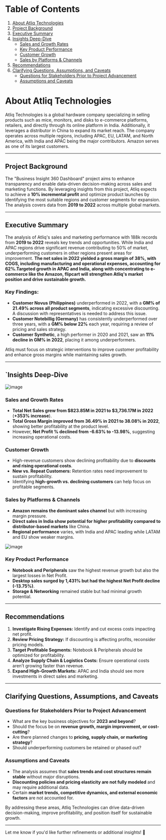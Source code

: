 # Table of Contents
1. [About Atliq Technologies](#about-atliq-technologies)
2. [Project Background](#project-background)
3. [Executive Summary](#executive-summary)
4. [Insights Deep-Dive](#insights-deep-dive)
   - [Sales and Growth Rates](#sales-and-growth-rates)
   - [Key Product Performance](#key-product-performance)
   - [Customer Growth](#customer-growth)
   - [Sales by Platforms & Channels](#sales-by-platforms--channels)
5. [Recommendations](#recommendations)
6. [Clarifying Questions, Assumptions, and Caveats](#clarifying-questions-assumptions-and-caveats)
   - [Questions for Stakeholders Prior to Project Advancement](#questions-for-stakeholders-prior-to-project-advancement)
   - [Assumptions and Caveats](#assumptions-and-caveats)

# About Atliq Technologies
Atliq Technologies is a global hardware company specializing in selling products such as mice, monitors, and disks to e-commerce platforms, retailers, and directly through its online platform in India. Additionally, it leverages a distributor in China to expand its market reach. The company operates across multiple regions, including APAC, EU, LATAM, and North America, with India and APAC being the major contributors. Amazon serves as one of its largest customers.

---

## Project Background
The "Business Insight 360 Dashboard" project aims to enhance transparency and enable data-driven decision-making across sales and marketing functions. By leveraging insights from this project, Atliq expects to achieve a **10% incremental profit** and optimize product launches by identifying the most suitable regions and customer segments for expansion. The analysis covers data from **2019 to 2022** across multiple global markets.

---

## Executive Summary
The analysis of Atliq's sales and marketing performance with 188k records from **2019 to 2022** reveals key trends and opportunities. While India and APAC regions drive significant revenue contributing to 50% of market, underperforming customers in other regions present areas for improvement. **The net sales in 2022 yielded a gross margin of 38%, with COGS, including manufacturing and operational expenses, accounting for 62%.Targeted growth in APAC and India, along with concentrating to e-commerce like the  Amazon, flipcart will strengthen Atliq's market position and drive sustainable growth.**

### Key Findings:
- **Customer Novus (Philippines)** underperformed in 2022, with a **GM% of 21.49% across all product segments**, indicating excessive discounting. A discussion with representatives is needed to address this issue.
- **Customer Notebillig (Germany)** has consistently underperformed over three years, with a **GM% below 22%** each year, requiring a review of pricing and sales strategy.
- **Customer Synthetic**, a high performer in 2020 and 2021, saw an **11% decline in GM% in 2022**, placing it among underperformers.

Atliq must focus on strategic interventions to improve customer profitability and enhance gross margins while maintaining sales growth.

---

## `Insights Deep-Dive

![image](https://github.com/user-attachments/assets/75419e60-bae3-4a89-916e-0aeaefa3d53e)


### Sales and Growth Rates
- **Total Net Sales grew from $823.85M in 2021 to $3,736.17M in 2022** (**+353% increase**).
- **Total Gross Margin improved from 36.49% in 2021 to 38.08% in 2022**, showing better profitability at the product level.
- However, **Net Profit % declined from -6.63% to -13.98%**, suggesting increasing operational costs.

### Customer Growth
- High-revenue customers show declining profitability due to **discounts and rising operational costs**.
- **New vs. Repeat Customers:** Retention rates need improvement to sustain profitability.
- Identifying **high-growth vs. declining customers** can help focus on profitable segments.

### Sales by Platforms & Channels
- **Amazon remains the dominant sales channel** but with increasing margin pressure.
- **Direct sales in India show potential for higher profitability compared to distributor-based markets** like China.
- **Regional performance** varies, with India and APAC leading while LATAM and EU show weaker margins.

![image](https://github.com/user-attachments/assets/a8b0d6a9-e09d-497f-af0b-b8773caef199)


### Key Product Performance
- **Notebook and Peripherals** saw the highest revenue growth but also the largest losses in Net Profit.
- **Desktop sales surged by 1,431% but had the highest Net Profit decline (-13.75%)**.
- **Storage & Networking** remained stable but had minimal growth potential.



---

## Recommendations
1. **Investigate Rising Expenses:** Identify and cut excess costs impacting net profit.
2. **Review Pricing Strategy:** If discounting is affecting profits, reconsider pricing models.
3. **Target Profitable Segments:** Notebook & Peripherals should be optimized for profitability.
4. **Analyze Supply Chain & Logistics Costs:** Ensure operational costs aren’t growing faster than revenue.
5. **Expand High-Growth Markets:** APAC and India should see more investments in direct sales and marketing.

---

## Clarifying Questions, Assumptions, and Caveats

### Questions for Stakeholders Prior to Project Advancement
- What are the key business objectives for **2023 and beyond**?
- Should the focus be on **revenue growth, margin improvement, or cost-cutting**?
- Are there planned changes to **pricing, supply chain, or marketing strategy**?
- Should underperforming customers be retained or phased out?

### Assumptions and Caveats
- The analysis assumes that **sales trends and cost structures remain stable** without major disruptions.
- **Discounting policies and pricing elasticity are not fully modeled** and may require additional data.
- Certain **market trends, competitive dynamics, and external economic factors** are not accounted for.

By addressing these areas, Atliq Technologies can drive data-driven decision-making, improve profitability, and position itself for sustainable growth.

---

Let me know if you'd like further refinements or additional insights! 🚀

